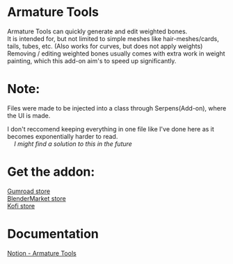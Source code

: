 # Armature Tools
Armature Tools can quickly generate and edit weighted bones.
<br>It is intended for, but not limited to simple meshes like hair-meshes/cards, tails, tubes, etc. (Also works for curves, but does not apply weights)
<br>Removing / editing weighted bones usually comes with extra work in weight painting, which this add-on aim's to speed up significantly.

# Note:
Files were made to be injected into a class through Serpens(Add-on), where the UI is made.

I don't reccomend keeping everything in one file like I've done here as it becomes exponentially harder to read. 
<br>&nbsp;&nbsp;&nbsp;&nbsp;*I might find a solution to this in the future*

# Get the addon:
[Gumroad store](https://carls3d.gumroad.com/l/armature)
<br>[BlenderMarket store](https://blendermarket.com/products/armature-tools)
<br>[Kofi store](https://ko-fi.com/s/bef7e7c79f)

# Documentation
[Notion - Armature Tools](https://www.notion.so/carlsu/Armature-Tools-b25cb150aae94df282c40e4ce99ee5ee)
